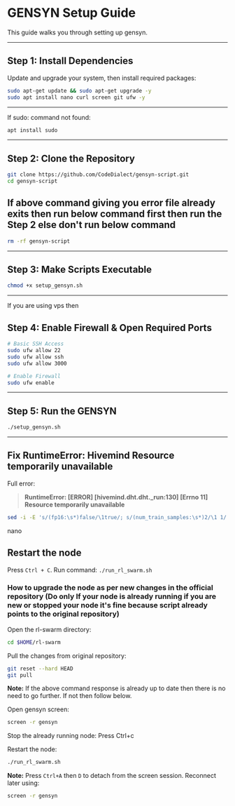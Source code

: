 # GENSYN Setup Guide

This guide walks you through setting up gensyn.

---

## Step 1: Install Dependencies

Update and upgrade your system, then install required packages:

```bash
sudo apt-get update && sudo apt-get upgrade -y
sudo apt install nano curl screen git ufw -y
```
---

If sudo: command not found:
```bash
apt install sudo
```
---

## Step 2: Clone the Repository

```bash
git clone https://github.com/CodeDialect/gensyn-script.git
cd gensyn-script
```

## If above command giving you error file already exits then run below command first then run the Step 2 else don't run below command

```bash
rm -rf gensyn-script
```

---

## Step 3: Make Scripts Executable

```bash
chmod +x setup_gensyn.sh
```

---

If you are using vps then
## Step 4: Enable Firewall & Open Required Ports

```bash
# Basic SSH Access
sudo ufw allow 22
sudo ufw allow ssh
sudo ufw allow 3000

# Enable Firewall
sudo ufw enable
```
---

## Step 5: Run the GENSYN

```bash
./setup_gensyn.sh
```
---

## Fix RuntimeError: Hivemind Resource temporarily unavailable

Full error:
> **RuntimeError: [ERROR] [hivemind.dht.dht._run:130] [Errno 11] Resource temporarily unavailable**

```bash
sed -i -E 's/(fp16:\s*)false/\1true/; s/(num_train_samples:\s*)2/\1 1/' "$HOME/rl-swarm/rgym_exp/config/rg-swarm.yaml"
```
nano 

## Restart the node
Press `Ctrl + C`.
Run command:
```./run_rl_swarm.sh```


### How to upgrade the node as per new changes in the official repository (Do only If your node is already running if you are new or stopped your node it's fine because script already points to the original repository)

Open the rl-swarm directory:

```bash
cd $HOME/rl-swarm
```

Pull the changes from original repository:
```bash
git reset --hard HEAD
git pull
```

**Note:** If the above command response is already up to date then there is no need to go further. If not then follow below.


Open gensyn screen:

```bash
screen -r gensyn
```
Stop the already running node:
Press Ctrl+c

Restart the node:
```bash
./run_rl_swarm.sh
```


**Note:** Press `Ctrl+A` then `D` to detach from the screen session. Reconnect later using:

```bash
screen -r gensyn
```
